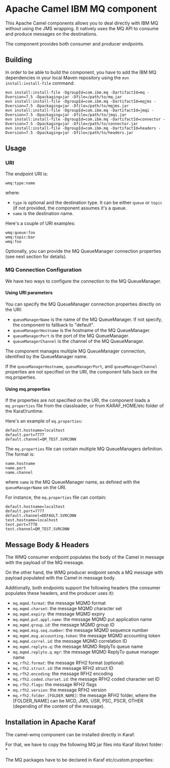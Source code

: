 # Apache Camel IBM MQ component

This Apache Camel components allows you to deal directly with IBM MQ without using the JMS wrapping.
It natively uses the MQ API to consume and produce messages on the destinations.

The component provides both consumer and producer endpoints.

## Building

In order to be able to build the component, you have to add the IBM MQ dependencies in your local Maven repository
using the `mvn install:install-file` command:

```
mvn install:install-file -DgroupId=com.ibm.mq -DartifactId=mq -Dversion=7.5 -Dpackaging=jar -Dfile=/path/to/mq.jar
mvn install:install-file -DgroupId=com.ibm.mq -DartifactId=mqjms -Dversion=7.5 -Dpackaging=jar -Dfile=/path/to/mqjms.jar
mvn install:install-file -DgroupId=com.ibm.mq -DartifactId=jmqi -Dversion=7.5 -Dpackaging=jar -Dfile=/path/to/jmqi.jar
mvn install:install-file -DgroupId=com.ibm.mq -DartifactId=connector -Dversion=7.5 -Dpackaging=jar -Dfile=/path/to/connector.jar
mvn install:install-file -DgroupId=com.ibm.mq -DartifactId=headers -Dversion=7.5 -Dpackaging=jar -Dfile=/path/to/headers.jar
```

## Usage

### URI

The endpoint URI is:

```
wmq:type:name
```

where:
* `type` is optional and the destination type. It can be either `queue` or `topic` (if not provided, the component assumes
  it's a queue.
* `name` is the destination name.

Here's a couple of URI examples:

```
wmq:queue:foo
wmq:topic:bar
wmq:foo
```

Optionally, you can provide the MQ QueueManager connection properties (see next section for details).

### MQ Connection Configuration

We have two ways to configure the connection to the MQ QueueManager.

#### Using URI parameters

You can specify the MQ QueueManager connection properties directly on the URI:
* `queueManagerName` is the name of the MQ QueueManager. If not specify, the component to fallback to "default".
* `queueManagerHostname` is the hostname of the MQ QueueManager.
* `queueManagerPort` is the port of the MQ QueueManager.
* `queueManagerChannel` is the channel of the MQ QueueManager.

The component manages multiple MQ QueueManager connection, identified by the QueueManager name.

If the `queueManagerHostname`, `queueManagerPort`, and `queueManagerChannel` properties are not specified on the URI,
the component falls back on the mq.properties.

#### Using mq.properties

If the properties are not specified on the URI, the component loads a `mq.properties` file from the classloader, or
from KARAF_HOME/etc folder of the Karaf/runtime.

Here's an example of `mq.properties`:

```
default.hostname=localhost
default.port=7777
default.channel=QM_TEST.SVRCONN
```

The `mq.properties` file can contain multiple MQ QueueManagers definition. The format is:

```
name.hostname
name.port
name.channel
```

where `name` is the MQ QueueManager name, as defined with the `queueManagerName` on the URI.

For instance, the `mq.properties` file can contain:

```
default.hostname=localhost
default.port=7777
default.channel=DEFAULT.SVRCONN
test.hostname=localhost
test.port=7778
test.channel=QM_TEST.SVRCONN
```

## Message Body & Headers

The WMQ consumer endpoint populates the body of the Camel in message with the payload of the MQ message.

On the other hand, the WMQ producer endpoint sends a MQ message with payload populated with the Camel in message body.

Additionally, both endpoints support the following headers (the consumer populates these headers, and the producer
uses it):

* `mq.mqmd.format`: the message MQMD format
* `mq.mqmd.charset`: the message MQMD character set
* `mq.mqmd.expiry`: the message MQMD expiry
* `mq.mqmd.put.appl.name`: the message MQMD put application name
* `mq.mqmd.group.id`: the message MQMD group ID
* `mq.mqmd.msg.seq.number`: the message MQMD sequence number
* `mq.mqmd.msg.accounting.token`: the message MQMD accounting token
* `mq.mqmd.correl.id`: the message MQMD correlation ID
* `mq.mqmd.replyto.q`: the message MQMD ReplyTo queue name
* `mq.mqmd.replyto.q.mgr`: the message MQMD ReplyTo queue manager name
* `mq.rfh2.format`: the message RFH2 format (optional)
* `mq.rfh2.struct.id`: the message RFH2 struct ID
* `mq.rfh2.encoding`: the message RFH2 encoding
* `mq.rfh2.coded.charset.id`: the message RFH2 coded character set ID
* `mq.rfh2.flags`: the message RFH2 flags
* `mq.rfh2.version`: the message RFH2 version
* `mq.rfh2.folder.[FOLDER_NAME]`: the message RFH2 folder, where the [FOLDER_NAME] can be MCD, JMS, USR, PSC, PSCR, OTHER (depending of the content of the message).

## Installation in Apache Karaf

The camel-wmq component can be installed directly in Karaf.

For that, we have to copy the following MQ jar files into Karaf lib/ext folder:
*

The MQ packages have to be declared in Karaf etc/custom.properties:

```

```